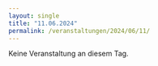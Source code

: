 ```yaml
---
layout: single
title: "11.06.2024"
permalink: /veranstaltungen/2024/06/11/
---
```


Keine Veranstaltung an diesem Tag.
